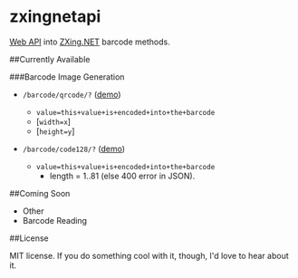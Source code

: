 zxingnetapi
===========

[Web API](http://zxingnetapi.azurewebsites.net/barcode/qrcode/?value=hello%20world&width=250&height=250) into [ZXing.NET](http://zxingnet.codeplex.com/) barcode methods.

##Currently Available

###Barcode Image Generation

* `/barcode/qrcode/?` ([demo](http://zxingnetapi.azurewebsites.net/barcode/qrcode/?value=I+did+it&height=500))
  * `value=this+value+is+encoded+into+the+barcode`
  * [`width=x`]
  * [`height=y`]
  
* `/barcode/code128/?` ([demo](http://zxingnetapi.azurewebsites.net/barcode/code128/?value=I+did+it))
  * `value=this+value+is+encoded+into+the+barcode`
    * length = 1..81 (else 400 error in JSON).

##Coming Soon

* Other 
* Barcode Reading

##License

MIT license. If you do something cool with it, though, I'd love to hear about it.
